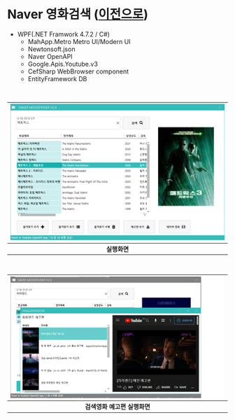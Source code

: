
# Naver 영화검색 ([이전으로](https://github.com/Jitae9605/StudyWPF#portfoliowpf-%ED%8F%AC%ED%8A%B8%ED%8F%B4%EB%A6%AC%EC%98%A4))
- WPF(.NET Framwork 4.7.2 / C#)
  - MahApp.Metro Metro UI/Modern UI
  - Newtonsoft.json
  - Naver OpenAPI
  - Google.Apis.Youtube.v3
  - CefSharp WebBrowser component
  - EntityFramework DB

 <br>
 
 |![NaverMovieFinder](https://github.com/Jitae9605/StudyWPF/blob/main/capture/matrics.png?raw=true)|
|:---:|
|**실행화면**|

 <br>

|![YoutubeTrailerPlay](https://github.com/Jitae9605/StudyWPF/blob/main/capture/Trailer_lalaland.png?raw=true)|
|:---:|
|**검색영화 예고편 실행화면**|


 


